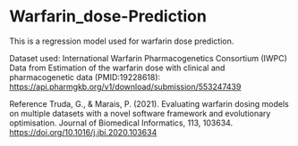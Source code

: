 # Warfarin_dose-Prediction
This is a regression model used for warfarin dose prediction.

  Dataset used:
International Warfarin Pharmacogenetics Consortium (IWPC)
Data from Estimation of the warfarin dose with clinical and pharmacogenetic data (PMID:19228618):
https://api.pharmgkb.org/v1/download/submission/553247439

  Reference
Truda, G., & Marais, P. (2021). Evaluating warfarin dosing models on multiple datasets with a novel software framework and evolutionary optimisation. Journal of Biomedical Informatics, 113, 103634. https://doi.org/10.1016/j.jbi.2020.103634
